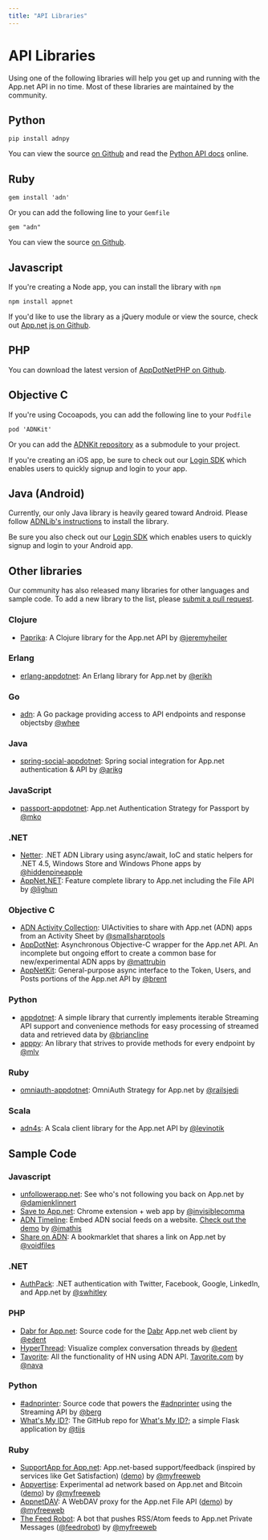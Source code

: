 ```yaml
---
title: "API Libraries"
---
```


# API Libraries

Using one of the following libraries will help you get up and running with the App.net API in no time. Most of these libraries are maintained by the community.

## Python

    pip install adnpy

You can view the source [on Github](https://github.com/appdotnet/adnpy) and read the [Python API docs](http://adnpy.readthedocs.org/) online.

## Ruby

    gem install 'adn'

Or you can add the following line to your `Gemfile`

    gem "adn"

You can view the source [on Github](https://github.com/adn-rb/adn).

## Javascript

If you're creating a Node app, you can install the library with `npm`

    npm install appnet

If you'd like to use the library as a jQuery module or view the source, check out [App.net js on Github](https://github.com/duerig/appnet.js/).

## PHP

You can download the latest version of [AppDotNetPHP on Github](https://github.com/jdolitsky/AppDotNetPHP).

## Objective C

If you're using Cocoapods, you can add the following line to your `Podfile`

    pod 'ADNKit'

Or you can add the [ADNKit repository](https://github.com/joeldev/ADNKit) as a submodule to your project.

If you're creating an iOS app, be sure to check out our [Login SDK](/reference/authentication/flows/sdk/) which enables users to quickly signup and login to your app.

## Java (Android)

Currently, our only Java library is heavily geared toward Android. Please follow [ADNLib's instructions](https://github.com/alwaysallthetime/ADNLib) to install the library.

Be sure you also check out our [Login SDK](/reference/authentication/flows/sdk/) which enables users to quickly signup and login to your Android app.

## Other libraries

Our community has also released many libraries for other languages and sample code. To add a new library to the list, please [submit a pull request](https://github.com/appdotnet/api-spec/pulls).

### Clojure

* [Paprika](https://github.com/literally/paprika): A Clojure library for the App.net API by [@jeremyheiler](https://alpha-app.net/jeremyheiler)

### Erlang

* [erlang-appdotnet](https://github.com/ehedenst/erlang-appdotnet): An Erlang library for App.net by [@erikh](http://alpha.app.net/erikh)

### Go

* [adn](https://github.com/whee/adn): A Go package providing access to API endpoints and response objectsby [@whee](http://alpha.app.net/whee)

### Java

* [spring-social-appdotnet](http://github.com/arikg/spring-social-appdotnet): Spring social integration for App.net authentication & API by [@arikg](http://alpha.app.net/arikg)

### JavaScript

* [passport-appdotnet](https://npmjs.org/package/passport-appdotnet): App.net Authentication Strategy for Passport by [@mko](https://alpha.app.net/mko)

### .NET

* [Netter](https://bitbucket.org/hiddenpineapple/netter): .NET ADN Library using async/await, IoC and static helpers for .NET 4.5, Windows Store and Windows Phone apps by [@hiddenpineapple](http://alpha.app.net/hiddenpineapple)
* [AppNet.NET](https://github.com/liGhun/AppNet.NET): Feature complete library to App.net including the File API by [@lighun](http://alpha.app.net/lighun)

### Objective C

* [ADN Activity Collection](https://github.com/brennanMKE/ADNActivityCollection): UIActivities to share with App.net (ADN) apps from an Activity Sheet by [@smallsharptools](http://alpha.app.net/smallsharptools)
* [AppDotNet](https://github.com/mattrubin/AppDotNet): Asynchronous Objective-C wrapper for the App.net API. An incomplete but ongoing effort to create a common base for new/experimental ADN apps by [@mattrubin](http://alpha.app.net/mattrubin)
* [AppNetKit](https://github.com/brentdax/appnetkit): General-purpose async interface to the Token, Users, and Posts portions of the App.net API by [@brent](http://alpha.app.net/brent)

### Python
* [appdotnet](https://github.com/briancline/appdotnet): A simple library that currently implements iterable Streaming API support and convenience methods for easy processing of streamed data and retrieved data by [@briancline](https://alpha.app.net/briancline)
* [apppy](https://github.com/mlv/apppy): An library that strives to provide methods for every endpoint by [@mlv](https://app.net/mlv)

### Ruby

* [omniauth-appdotnet](https://github.com/railsjedi/omniauth-appdotnet): OmniAuth Strategy for App.net by [@railsjedi](http://alpha.app.net/railsjedi)

### Scala

* [adn4s](https://github.com/levinotik/adn4s): A Scala client library for the App.net API by [@levinotik](http://alpha.app.net/levinotik)

## Sample Code

### Javascript

* [unfollowerapp.net](https://github.com/damienklinnert/unfollowerapp.net): See who's not following you back on App.net by [@damienklinnert](http://alpha.app.net/damienklinnert)
* [Save to App.net](https://github.com/hubgit/save-to-appdotnet): Chrome extension + web app by [@invisiblecomma](https://alpha.app.net/invisiblecomma)
* [ADN Timeline](https://github.com/imathis/adn-timeline): Embed ADN social feeds on a website. [Check out the demo](http://imathis.github.com/adn-timeline/) by [@imathis](https://alpha.app.net/imathis)
* [Share on ADN](https://github.com/voidfiles/share-on-adn): A bookmarklet that shares a link on App.net by [@voidfiles](https://alpha.app.net/voidfiles)

### .NET
* [AuthPack](https://github.com/swhitley/authpack): .NET authentication with Twitter, Facebook, Google, LinkedIn, and App.net by [@swhitley](https://alpha.app.net/swhitley)

### PHP

* [Dabr for App.net](https://github.com/edent/Dabr-For-AppDotNet): Source code for the [Dabr](https://directory.app.net/app/49/dabr/) App.net web client by [@edent](https://alpha.app.net/edent)
* [HyperThread](https://github.com/edent/HyperThread): Visualize complex conversation threads by [@edent](https://alpha.app.net/edent)
* [Tavorite](http://github.com/fnava621/tavorite): All the functionality of HN using ADN API. [Tavorite.com](http://tavorite.com) by [@nava](http://alpha.app.net/nava)

### Python

* [#adnprinter](https://gist.github.com/berg/463e7f58ab1ca6a704d3): Source code that powers the [#adnprinter](https://alpha.app.net/hashtags/adnprinter) using the Streaming API by [@berg](https://alpha.app.net/berg)
* [What's My ID?](https://github.com/tijs/appdotnet-whats-my-id): The GitHub repo for [What's My ID?](http://xyx-pau.herokuapp.com); a simple Flask application by [@tijs](https://alpha.app.net/tijs)

### Ruby

* [SupportApp for App.net](https://github.com/myfreeweb/supportappnet): App.net-based support/feedback (inspired by services like Get Satisfaction) ([demo](http://supportappnet.herokuapp.com)) by [@myfreeweb](https://alpha.app.net/myfreeweb)
* [Appvertise](https://github.com/myfreeweb/appvertise): Experimental ad network based on App.net and Bitcoin ([demo](https://appvertise-it.herokuapp.com)) by [@myfreeweb](https://alpha.app.net/myfreeweb)
* [AppnetDAV](https://github.com/myfreeweb/appnetdav): A WebDAV proxy for the App.net File API ([demo](https://appnetdav.herokuapp.com)) by [@myfreeweb](https://alpha.app.net/myfreeweb)
* [The Feed Robot](https://github.com/myfreeweb/feedrobot): A bot that pushes RSS/Atom feeds to App.net Private Messages ([@feedrobot](http://alpha.app.net/feedrobot)) by [@myfreeweb](https://alpha.app.net/myfreeweb)
